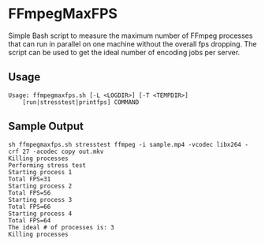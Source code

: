 FFmpegMaxFPS
============

Simple Bash script to measure the maximum number of FFmpeg processes
that can run in parallel on one machine without the overall fps 
dropping. The script can be used to get the ideal number of encoding 
jobs per server.

## Usage

```
Usage: ffmpegmaxfps.sh [-L <LOGDIR>] [-T <TEMPDIR>]
	[run|stresstest|printfps] COMMAND
```

## Sample Output

```
sh ffmpegmaxfps.sh stresstest ffmpeg -i sample.mp4 -vcodec libx264 -crf 27 -acodec copy out.mkv
Killing processes
Performing stress test
Starting process 1
Total FPS=31
Starting process 2
Total FPS=56
Starting process 3
Total FPS=66
Starting process 4
Total FPS=64
The ideal # of processes is: 3
Killing processes
```
